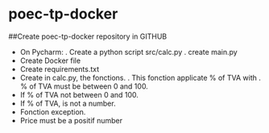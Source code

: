 # poec-tp-docker
##Create poec-tp-docker repository in GITHUB
- On Pycharm: 
. Create a python script src/calc.py 
. create main.py 
- Create Docker file 
- Create requirements.txt
- Create in calc.py, the fonctions. 
. This fonction applicate % of TVA with 
. % of TVA must be between 0 and 100. 
- If % of TVA not between 0 and 100.
- If % of TVA, is not a number.
- Fonction exception.
- Price must be a positif number

